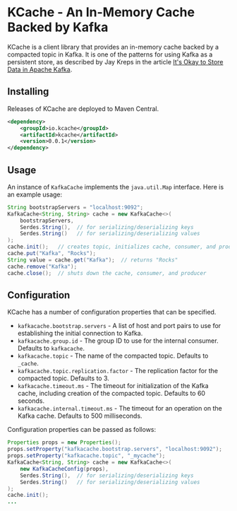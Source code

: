 # KCache - An In-Memory Cache Backed by Kafka

KCache is a client library that provides an in-memory cache backed by a compacted topic in Kafka.  It is one of the patterns for using Kafka  as a persistent store, as described by Jay Kreps in the article [It's Okay to Store Data in Apache Kafka](https://www.confluent.io/blog/okay-store-data-apache-kafka/).

## Installing

Releases of KCache are deployed to Maven Central.

```xml
<dependency>
    <groupId>io.kcache</groupId>
    <artifactId>kcache</artifactId>
    <version>0.0.1</version>
</dependency>
```

## Usage

An instance of `KafkaCache` implements the `java.util.Map` interface.  Here is an example usage:

```java
String bootstrapServers = "localhost:9092";
KafkaCache<String, String> cache = new KafkaCache<>(
    bootstrapServers,
    Serdes.String(),  // for serializing/deserializing keys
    Serdes.String()   // for serializing/deserializing values
);
cache.init();   // creates topic, initializes cache, consumer, and producer
cache.put("Kafka", "Rocks");
String value = cache.get("Kafka");  // returns "Rocks"
cache.remove("Kafka");
cache.close();  // shuts down the cache, consumer, and producer
```

## Configuration

KCache has a number of configuration properties that can be specified.

- `kafkacache.bootstrap.servers` - A list of host and port pairs to use for establishing the initial connection to Kafka.
- `kafkacache.group.id` - The group ID to use for the internal consumer.  Defaults to `kafkacache`.
- `kafkacache.topic` - The name of the compacted topic.  Defaults to `_cache`.
- `kafkacache.topic.replication.factor` - The replication factor for the compacted topic.  Defaults to 3.
- `kafkacache.timeout.ms` - The timeout for initialization of the Kafka cache, including creation of the compacted topic.  Defaults to 60 seconds.
- `kafkacache.internal.timeout.ms` - The timeout for an operation on the Kafka cache.  Defaults to 500 milliseconds.

Configuration properties can be passed as follows:

```java
Properties props = new Properties();
props.setProperty("kafkacache.bootstrap.servers", "localhost:9092");
props.setProperty("kafkacache.topic", "_mycache");
KafkaCache<String, String> cache = new KafkaCache<>(
    new KafkaCacheConfig(props),
    Serdes.String(),  // for serializing/deserializing keys
    Serdes.String()   // for serializing/deserializing values
);
cache.init();
...
```
